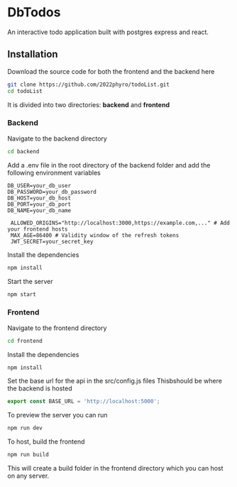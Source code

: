 # DbTodos

An interactive todo application built with postgres express and react.

## Installation
Download the source code for both the frontend and the backend here
```bash
git clone https://github.com/2022phyro/todoList.git
cd todoList
```
It is divided into two directories: **backend** and **frontend**

### Backend
Navigate to the backend directory
```bash
cd backend
```
Add a .env file in the root directory of the backend folder and add the following environment variables
```env .env
DB_USER=your_db_user
DB_PASSWORD=your_db_password
DB_HOST=your_db_host
DB_PORT=your_db_port
DB_NAME=your_db_name

 ALLOWED_ORIGINS="http://localhost:3000,https://example.com,..." # Add your frontend hosts
 MAX_AGE=86400 # Validity window of the refresh tokens
 JWT_SECRET=your_secret_key
```
Install the dependencies
```bash
npm install
```
Start the server
```bash
npm start
```

### Frontend
Navigate to the frontend directory
```bash
cd frontend
```
Install the dependencies
```bash
npm install
```
Set the base url for the api in the src/config.js files Thisbshould be where the backend is hosted
```javascript src/config.js
export const BASE_URL = 'http://localhost:5000';
```
To preview the server you can run
```bash
npm run dev
```
To host, build the frontend
```bash
npm run build
```
This will create a build folder in the frontend directory which you can host on any server.
